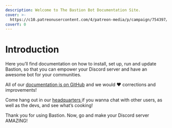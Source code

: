 ```yaml
---
description: Welcome to The Bastion Bot Documentation Site.
cover: >-
  https://c10.patreonusercontent.com/4/patreon-media/p/campaign/754397/054203172bf24aa8a91e327506769a03/eyJ3IjoxOTIwLCJ3ZSI6MX0%3D/5.gif?token-time=1670112000&token-hash=d5_rE-8YNMMTtKZycQpf0mRMgx1Gi11rz9nvh6ERCJ4%3D
coverY: 0
---
```


# Introduction

Here you’ll find documentation on how to install, set up, run and update Bastion, so that you can empower your Discord server and have an awesome bot for your communities.

All of our [documentation is on GitHub](https://github.com/TheBastionBot/BastionDocs) and we would ❤ corrections and improvements!



Come hang out in our [headquarters ](https://discord.gg/fzx8fkt)if you wanna chat with other users, as well as the devs, and see what’s cooking!

Thank you for using Bastion. Now, go and make your Discord server AMAZING!
